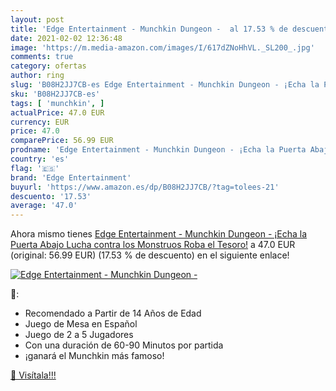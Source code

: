 ```yaml
---
layout: post
title: 'Edge Entertainment - Munchkin Dungeon -  al 17.53 % de descuento'
date: 2021-02-02 12:36:48
image: 'https://m.media-amazon.com/images/I/617dZNoHhVL._SL200_.jpg'
comments: true
category: ofertas
author: ring
slug: 'B08H2JJ7CB-es Edge Entertainment - Munchkin Dungeon - ¡Echa la Puerta...'
sku: 'B08H2JJ7CB-es'
tags: [ 'munchkin', ]
actualPrice: 47.0 EUR
currency: EUR
price: 47.0
comparePrice: 56.99 EUR
prodname: 'Edge Entertainment - Munchkin Dungeon - ¡Echa la Puerta Abajo  Lucha contra los Monstruos  Roba el Tesoro!'
country: 'es'
flag: '🇪🇸'
brand: 'Edge Entertainment'
buyurl: 'https://www.amazon.es/dp/B08H2JJ7CB/?tag=tolees-21'
descuento: '17.53'
average: '47.0'
---
```


Ahora mismo tienes [Edge Entertainment - Munchkin Dungeon - ¡Echa la Puerta Abajo  Lucha contra los Monstruos  Roba el Tesoro!](https://www.amazon.es/dp/B08H2JJ7CB/?tag=tolees-21) a 47.0 EUR (original: 56.99 EUR) (17.53 %  de descuento) en el siguiente enlace!

[![Edge Entertainment - Munchkin Dungeon - ](https://m.media-amazon.com/images/I/617dZNoHhVL._SL200_.jpg)](https://www.amazon.es/dp/B08H2JJ7CB/?tag=tolees-21)

🔎:

- Recomendado a Partir de 14 Años de Edad
- Juego de Mesa en Español
- Juego de 2 a 5 Jugadores
- Con una duración de 60-90 Minutos por partida
- ¡ganará el Munchkin más famoso!

[🛒 Visítala!!!](https://www.amazon.es/dp/B08H2JJ7CB/?tag=tolees-21)

